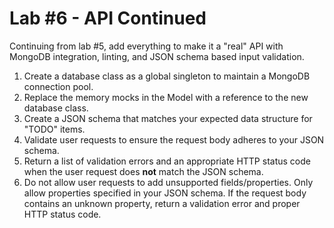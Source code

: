 # Lab #6 - API Continued
Continuing from lab #5, add everything to make it a "real" API with MongoDB integration, linting, and JSON schema based input validation.

1. Create a database class as a global singleton to maintain a MongoDB connection pool.
2. Replace the memory mocks in the Model with a reference to the new database class.
3. Create a JSON schema that matches your expected data structure for "TODO" items.
4. Validate user requests to ensure the request body adheres to your JSON schema.
5. Return a list of validation errors and an appropriate HTTP status code when the user request does **not** match the JSON schema.
6. Do not allow user requests to add unsupported fields/properties.  Only allow properties specified in your JSON schema.  If the request body contains an unknown property, return a validation error and proper HTTP status code.
